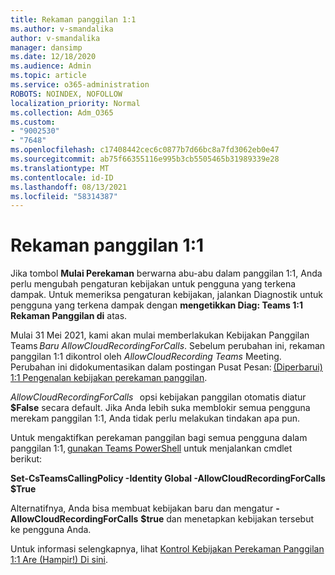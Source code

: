 ```yaml
---
title: Rekaman panggilan 1:1
ms.author: v-smandalika
author: v-smandalika
manager: dansimp
ms.date: 12/18/2020
ms.audience: Admin
ms.topic: article
ms.service: o365-administration
ROBOTS: NOINDEX, NOFOLLOW
localization_priority: Normal
ms.collection: Adm_O365
ms.custom:
- "9002530"
- "7648"
ms.openlocfilehash: c17408442cec6c0877b7d66bc8a7fd3062eb0e47
ms.sourcegitcommit: ab75f66355116e995b3cb5505465b31989339e28
ms.translationtype: MT
ms.contentlocale: id-ID
ms.lasthandoff: 08/13/2021
ms.locfileid: "58314387"
---
```

# <a name="11-call-recording"></a>Rekaman panggilan 1:1

Jika tombol **Mulai Perekaman** berwarna abu-abu dalam panggilan 1:1, Anda perlu mengubah pengaturan kebijakan untuk pengguna yang terkena dampak. Untuk memeriksa pengaturan kebijakan, jalankan Diagnostik untuk pengguna yang terkena dampak dengan **mengetikkan Diag: Teams 1:1 Rekaman Panggilan di** atas.     

Mulai 31 Mei 2021, kami akan mulai memberlakukan Kebijakan Panggilan Teams *Baru AllowCloudRecordingForCalls*. Sebelum perubahan ini, rekaman panggilan 1:1 dikontrol oleh *AllowCloudRecording Teams* Meeting. Perubahan ini didokumentasikan dalam postingan Pusat Pesan: [(Diperbarui) 1:1 Pengenalan kebijakan perekaman panggilan](https://portal.microsoft.com/Adminportal/Home?ref=MessageCenter/:/messages/MC238796).  

*AllowCloudRecordingForCalls*   opsi kebijakan panggilan otomatis diatur **$False** secara default. Jika Anda lebih suka memblokir semua pengguna merekam panggilan 1:1, Anda tidak perlu melakukan tindakan apa pun.  

Untuk mengaktifkan perekaman panggilan bagi semua pengguna dalam panggilan 1:1, [gunakan Teams PowerShell](https://docs.microsoft.com/microsoftteams/teams-powershell-install) untuk menjalankan cmdlet berikut: 

**Set-CsTeamsCallingPolicy -Identity Global -AllowCloudRecordingForCalls $True** 

Alternatifnya, Anda bisa membuat kebijakan baru dan mengatur **-AllowCloudRecordingForCalls** **$true** dan menetapkan kebijakan tersebut ke pengguna Anda. 

Untuk informasi selengkapnya, lihat [Kontrol Kebijakan Perekaman Panggilan 1:1 Are (Hampir!) Di sini](https://techcommunity.microsoft.com/t5/microsoft-teams-support/1-1-call-recording-policy-controls-are-almost-here/ba-p/2217668).
